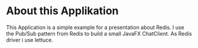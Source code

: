 # About this Applikation
This Application is a simple example for a presentation about Redis.
I use the Pub/Sub pattern from Redis to build a small JavaFX ChatClient.
As Redis driver i use lettuce.

